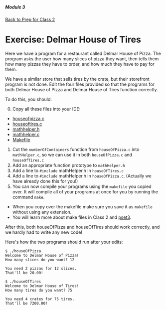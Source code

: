 ##### Module 3
[Back to Prep for Class 2](../../class2-prep#compiling-header-files)

# Exercise: Delmar House of Tires

Here we have a program for a restaurant called Delmar House of Pizza. The program asks the user how many slices of pizza they want, then tells them how many pizzas they have to order, and how much they have to pay for them.

We have a similar store that sells tires by the crate, but their storefront program is not done. Edit the four files provided so that the programs for both Delmar House of Pizza and Delmar House of Tires function correctly.

To do this, you should:

0. Copy all these files into your IDE:
  * [houseofpizza.c](./houseofpizza.html)
  * [houseoftires.c](./houseoftires.html)
  * [mathhelper.h](./mathhelperheader.html)
  * [mathhelper.c](./mathhelper.html)
  * [Makefile](./Makefile.html)
1. Cut the `numberOfContainers` function from `houseOfPizza.c` into `mathHelper.c`, so we can use it in both `houseOfPizza.c` and `houseOfTires.c`
2. Add an appropriate function prototype to `mathHelper.h`
3. Add a line to `#include` mathHelper.h in `houseOfTires.c`
4. Add a line to `#include` mathHelper.h in `houseOfPizza.c`. (Actually we have already done this for you!)
5. You can now compile your programs using the `makefile` you copied over.  It will compile all of your programs at once for you by running the command `make`.  
 * When you copy over the makefile make sure you save it as `makefile` without using any extension. 
 * You will learn more about make files in Class 2 and [pset3](../../problem-set).


After this, both houseOfPizza and houseOfTires should work correctly, and we hardly had to write any new code!

Here's how the two programs should run after your edits:

```nohighlight
$ ./houseOfPizza
Welcome to Delmar House of Pizza!
How many slices do you want? 12

You need 2 pizzas for 12 slices.
That'll be 20.00!
```

```nohighlight
$ ./houseOfTires
Welcome to Delmar House of Tires!
How many tires do you want? 75

You need 4 crates for 75 tires.
That'll be 7200.00!
```
